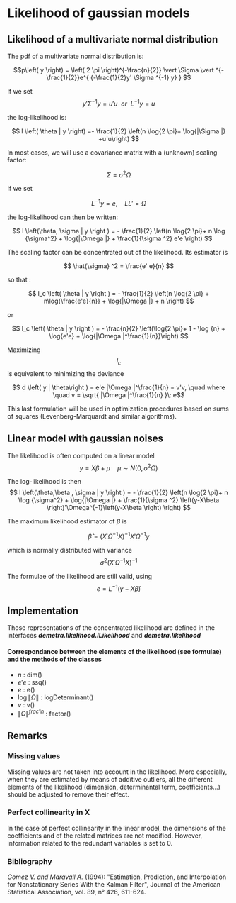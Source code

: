 
# Likelihood of gaussian models 

## Likelihood of a multivariate normal distribution 


The pdf of a multivariate normal distribution is:

$$p\left( y \right) = \left( 2 \pi \right)^{-\frac{n}{2}} \vert \Sigma \vert ^{-\frac{1}{2}}e^{ {-\frac{1}{2}y' \Sigma ^{-1} y} } $$

If we set
$$ y' \Sigma ^{-1} y=u'u \:\: or \:\:  L^{-1}y = u $$ 

the log-likelihood is:

$$ l \left( \theta | y \right) =- \frac{1}{2} \left(n \log{2 \pi}+ \log{|\Sigma |} +u'u\right) $$

In most cases, we will use a covariance matrix with a (unknown) scaling factor:

$$ \Sigma = \sigma^2 \Omega $$

If we set

$$ L^{-1}y = e , \quad LL' = \Omega$$ 

the log-likelihood can then be written:

$$ l \left(\theta, \sigma | y \right ) = - \frac{1}{2} \left(n \log{2 \pi}+ n \log {\sigma^2} + \log{|\Omega |} + \frac{1}{\sigma ^2} e'e \right) $$

The scaling factor can be concentrated out of the likelihood. Its estimator is

$$ \hat{\sigma} ^2 = \frac{e' e}{n} $$

so that :

$$ l_c \left( \theta | y \right ) = - \frac{1}{2} \left(n \log{2 \pi} + n\log{\frac{e'e}{n}} + \log{|\Omega |} + n \right) $$

or

$$ l_c \left( \theta | y \right ) = - \frac{n}{2} \left(\log{2 \pi}+ 1 - \log {n} + \log{e'e} + \log{|\Omega |^\frac{1}{n}}\right) $$

Maximizing
$$ l_c $$ 
is equivalent to minimizing the deviance 

$$ d \left( y | \theta\right ) = e'e |\Omega |^\frac{1}{n} = v'v, \quad where \quad v = \sqrt{ |\Omega |^\frac{1}{n} }\: e$$ 

This last formulation will be used in optimization procedures based on sums of squares (Levenberg-Marquardt and similar algorithms).

## Linear model with gaussian noises

The likelihood is often computed on a linear model
$$ y=X\beta + \mu \quad \mu \sim N\left(0, \sigma^2\Omega\right) $$

The log-likelihood is then
$$ l \left(\theta,\beta , \sigma | y \right ) = - \frac{1}{2} \left(n \log{2 \pi}+ n \log {\sigma^2} + \log{|\Omega |} + \frac{1}{\sigma ^2} \left(y-X\beta \right)'\Omega^{-1}\left(y-X\beta \right) \right) $$

The maximum likelihood estimator of $\beta$ is

$$ \hat{\beta} = \left( X'\Omega^{-1}X\right)^{-1}X'\Omega^{-1}y $$

which is normally distributed with variance
$$ \sigma^2 \left( X'\Omega^{-1}X\right)^{-1} $$

The formulae of the likelihood are still valid, using
$$ e=L^{-1} \left(y-X\hat\beta \right) $$

## Implementation

Those representations of the concentrated likelihood are defined in the interfaces ___demetra.likelihood.ILikelihood___ and ___demetra.likelihood___

#### Correspondance between the elements of the likelihood (see formulae) and the methods of the classes

* $n$ : dim()
* $e'e$ : ssq()
* $e$ : e()
* $\log \|\Omega\|$ : logDeterminant()
* $v$ : v()
* $\|\Omega\|^{frac{1}{n}}$ : factor() 

## Remarks 


### Missing values 

Missing values are not taken into account in the likelihood. More especially, when they are estimated by means of additive outliers, all the different elements of the likelihood (dimension,  determinantal term, coefficients…) should be adjusted to remove their effect.

### Perfect collinearity in X

In the case of perfect collinearity in the linear model, the dimensions of the coefficients and of the related matrices are not modified. However, information related to the redundant variables is set to 0.

### Bibliography

_Gomez V. and Maravall A._ (1994): "Estimation, Prediction, and Interpolation for Nonstationary Series With the Kalman Filter", Journal of the American Statistical Association, vol. 89, n° 426, 611-624.
